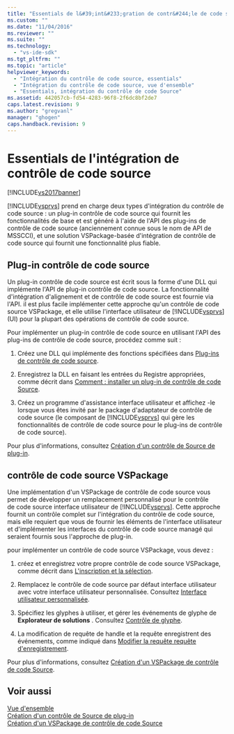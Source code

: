 ```yaml
---
title: "Essentials de l&#39;int&#233;gration de contr&#244;le de code source | Microsoft Docs"
ms.custom: ""
ms.date: "11/04/2016"
ms.reviewer: ""
ms.suite: ""
ms.technology: 
  - "vs-ide-sdk"
ms.tgt_pltfrm: ""
ms.topic: "article"
helpviewer_keywords: 
  - "Intégration du contrôle de code source, essentials"
  - "Intégration du contrôle de code source, vue d'ensemble"
  - "Essentials, intégration du contrôle de code Source"
ms.assetid: 442057cb-fd54-4283-96f8-2f6dc8bf2de7
caps.latest.revision: 9
ms.author: "gregvanl"
manager: "ghogen"
caps.handback.revision: 9
---
```

# Essentials de l&#39;int&#233;gration de contr&#244;le de code source
[!INCLUDE[vs2017banner](../../code-quality/includes/vs2017banner.md)]

[!INCLUDE[vsprvs](../../code-quality/includes/vsprvs_md.md)] prend en charge deux types d'intégration du contrôle de code source : un plug\-in contrôle de code source qui fournit les fonctionnalités de base et est généré à l'aide de l'API des plug\-ins de contrôle de code source \(anciennement connue sous le nom de API de MSSCCI\), et une solution VSPackage\-basée d'intégration de contrôle de code source qui fournit une fonctionnalité plus fiable.  
  
## Plug\-in contrôle de code source  
 Un plug\-in contrôle de code source est écrit sous la forme d'une DLL qui implémente l'API de plug\-in contrôle de code source.  La fonctionnalité d'intégration d'alignement et de contrôle de code source est fournie via l'API.  il est plus facile implémenter cette approche qu'un contrôle de code source VSPackage, et elle utilise l'interface utilisateur de [!INCLUDE[vsprvs](../../code-quality/includes/vsprvs_md.md)] \(UI\) pour la plupart des opérations de contrôle de code source.  
  
 Pour implémenter un plug\-in contrôle de code source en utilisant l'API des plug\-ins de contrôle de code source, procédez comme suit :  
  
1.  Créez une DLL qui implémente des fonctions spécifiées dans [Plug\-ins de contrôle de code source](../../extensibility/source-control-plug-ins.md).  
  
2.  Enregistrez la DLL en faisant les entrées du Registre appropriées, comme décrit dans [Comment : installer un plug\-in de contrôle de code Source](../../extensibility/internals/how-to-install-a-source-control-plug-in.md).  
  
3.  Créez un programme d'assistance interface utilisateur et affichez \-le lorsque vous êtes invité par le package d'adaptateur de contrôle de code source \(le composant de [!INCLUDE[vsprvs](../../code-quality/includes/vsprvs_md.md)] qui gère les fonctionnalités de contrôle de code source pour le plug\-ins de contrôle de code source\).  
  
 Pour plus d'informations, consultez [Création d'un contrôle de Source de plug\-in](../../extensibility/internals/creating-a-source-control-plug-in.md).  
  
## contrôle de code source VSPackage  
 Une implémentation d'un VSPackage de contrôle de code source vous permet de développer un remplacement personnalisé pour le contrôle de code source interface utilisateur de [!INCLUDE[vsprvs](../../code-quality/includes/vsprvs_md.md)].  Cette approche fournit un contrôle complet sur l'intégration du contrôle de code source, mais elle requiert que vous de fournir les éléments de l'interface utilisateur et d'implémenter les interfaces du contrôle de code source managé qui seraient fournis sous l'approche de plug\-in.  
  
 pour implémenter un contrôle de code source VSPackage, vous devez :  
  
1.  créez et enregistrez votre propre contrôle de code source VSPackage, comme décrit dans [L'inscription et la sélection](../../extensibility/internals/registration-and-selection-source-control-vspackage.md).  
  
2.  Remplacez le contrôle de code source par défaut interface utilisateur avec votre interface utilisateur personnalisée.  Consultez [Interface utilisateur personnalisée](../../extensibility/internals/custom-user-interface-source-control-vspackage.md).  
  
3.  Spécifiez les glyphes à utiliser, et gérer les événements de glyphe de **Explorateur de solutions** .  Consultez [Contrôle de glyphe](../../extensibility/internals/glyph-control-source-control-vspackage.md).  
  
4.  La modification de requête de handle et la requête enregistrent des événements, comme indiqué dans [Modifier la requête requête d'enregistrement](../../extensibility/internals/query-edit-query-save-source-control-vspackage.md).  
  
 Pour plus d'informations, consultez [Création d'un VSPackage de contrôle de code Source](../../extensibility/internals/creating-a-source-control-vspackage.md).  
  
## Voir aussi  
 [Vue d'ensemble](../../extensibility/internals/source-control-integration-overview.md)   
 [Création d'un contrôle de Source de plug\-in](../../extensibility/internals/creating-a-source-control-plug-in.md)   
 [Création d'un VSPackage de contrôle de code Source](../../extensibility/internals/creating-a-source-control-vspackage.md)
